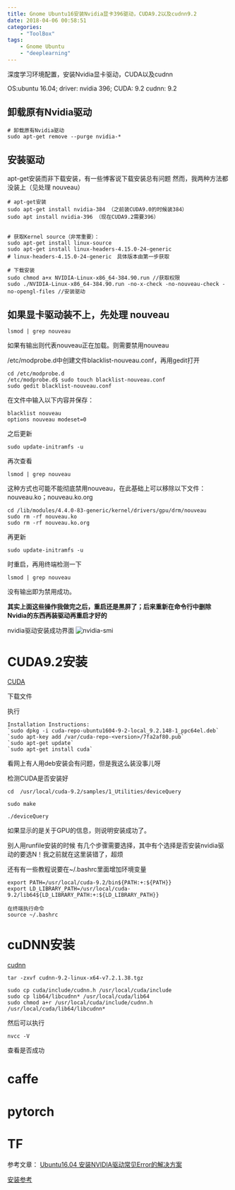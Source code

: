 ```yaml
---
title: Gnome Ubuntu16安装Nvidia显卡396驱动，CUDA9.2以及cudnn9.2
date: 2018-04-06 00:58:51
categories: 
    - "ToolBox"
tags: 
    - Gnome Ubuntu
    - "deeplearning"
---
```

深度学习环境配置，安装Nvidia显卡驱动，CUDA以及cudnn
<!--more-->

OS:ubuntu 16.04;
driver: nvidia 396;
CUDA: 9.2
cudnn: 9.2

## 卸载原有Nvidia驱动
```
# 卸载原有Nvidia驱动
sudo apt-get remove --purge nvidia-*
```

## 安装驱动
apt-get安装而非下载安装，有一些博客说下载安装总有问题
然而，我两种方法都没装上（见处理 nouveau）
```
# apt-get安装
sudo apt-get install nvidia-384 （之前装CUDA9.0的时候装384）
sudo apt install nvidia-396 （现在CUDA9.2需要396）


# 获取Kernel source（非常重要）：
sudo apt-get install linux-source
sudo apt-get install linux-headers-4.15.0-24-generic
# linux-headers-4.15.0-24-generic　具体版本由第一步获取

# 下载安装
sudo chmod a+x NVIDIA-Linux-x86_64-384.90.run //获取权限
sudo ./NVIDIA-Linux-x86_64-384.90.run -no-x-check -no-nouveau-check -no-opengl-files //安装驱动

```
## 如果显卡驱动装不上，先处理 nouveau
```
lsmod | grep nouveau
```
如果有输出则代表nouveau正在加载。则需要禁用nouveau

/etc/modprobe.d中创建文件blacklist-nouveau.conf，再用gedit打开
```
cd /etc/modprobe.d
/etc/modprobe.d$ sudo touch blacklist-nouveau.conf
sudo gedit blacklist-nouveau.conf
```
在文件中输入以下内容并保存：
```
blacklist nouveau  
options nouveau modeset=0 
```
之后更新
```
sudo update-initramfs -u
```
再次查看
```
lsmod | grep nouveau
```
这种方式也可能不能彻底禁用nouveau，在此基础上可以移除以下文件：nouveau.ko；nouveau.ko.org
```
cd /lib/modules/4.4.0-83-generic/kernel/drivers/gpu/drm/nouveau 
sudo rm -rf nouveau.ko 
sudo rm -rf nouveau.ko.org
```
再更新
```
sudo update-initramfs -u
```
时重启，再用终端检测一下
```
lsmod | grep nouveau
```
没有输出即为禁用成功。

**其实上面这些操作我做完之后，重启还是黑屏了；后来重新在命令行中删除Nvidia的东西再装驱动再重启才好的**

nvidia驱动安装成功界面
![nvidia-smi](Ubuntu16_CUDA9_Tensorflow/nvidia-smi.png)

# CUDA9.2安装

[CUDA](https://developer.nvidia.com/cuda-92-download-archive?target_os=Linux&target_arch=ppc64le&target_distro=Ubuntu&target_version=1604&target_type=deblocal)

下载文件

执行
```
Installation Instructions:
`sudo dpkg -i cuda-repo-ubuntu1604-9-2-local_9.2.148-1_ppc64el.deb`
`sudo apt-key add /var/cuda-repo-<version>/7fa2af80.pub`
`sudo apt-get update`
`sudo apt-get install cuda`
```
看网上有人用deb安装会有问题，但是我这么装没事儿呀 

检测CUDA是否安装好
```
cd  /usr/local/cuda-9.2/samples/1_Utilities/deviceQuery

sudo make

./deviceQuery
```
如果显示的是关于GPU的信息，则说明安装成功了。

别人用runfile安装的时候 有几个步骤需要选择，其中有个选择是否安装nvidia驱动的要选N！我之前就在这里装错了，超烦

还有有一些教程说要在~/.bashrc里面增加环境变量
```
export PATH=/usr/local/cuda-9.2/bin${PATH:+:${PATH}}
export LD_LIBRARY_PATH=/usr/local/cuda-9.2/lib64${LD_LIBRARY_PATH:+:${LD_LIBRARY_PATH}}

在终端执行命令
source ~/.bashrc
```



# cuDNN安装

[cudnn](https://developer.nvidia.com/rdp/cudnn-archive#a-collapse721-92)

```
tar -zxvf cudnn-9.2-linux-x64-v7.2.1.38.tgz

sudo cp cuda/include/cudnn.h /usr/local/cuda/include
sudo cp lib64/libcudnn* /usr/local/cuda/lib64
sudo chmod a+r /usr/local/cuda/include/cudnn.h /usr/local/cuda/lib64/libcudnn*

```

然后可以执行
```
nvcc -V
```
查看是否成功

# caffe
# pytorch
# TF



参考文章：
[Ubuntu16.04 安装NVIDIA驱动常见Error的解决方案](https://blog.csdn.net/ksws0292756/article/details/79160742)

[安装参考](https://www.cnblogs.com/pertor/p/8733010.html)